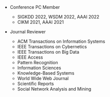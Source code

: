 + Conference PC Member 
  - SIGKDD 2022, WSDM 2022, AAAI 2022 
  - CIKM 2021, AAAI 2021

+ Journal Reviewer
  - ACM Transactions on Information Systems
  - IEEE Transactions on Cybernetics 
  - IEEE Transactions on Big Data 
  - IEEE Access
  - Pattern Recognition
  - Information Sciences
  - Knowledge-Based Systems
  - World Wide Web Journal  
  - Scientific Reports  
  - Social Network Analysis and Mining  
